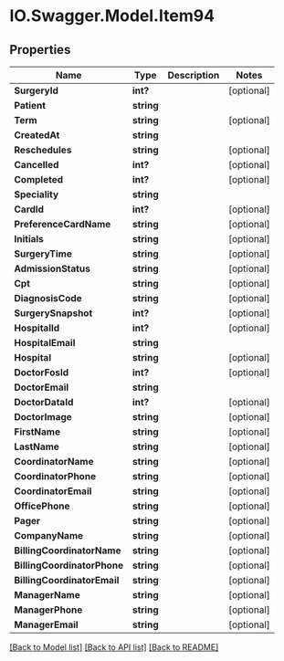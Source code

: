 # IO.Swagger.Model.Item94
## Properties

Name | Type | Description | Notes
------------ | ------------- | ------------- | -------------
**SurgeryId** | **int?** |  | [optional] 
**Patient** | **string** |  | 
**Term** | **string** |  | [optional] 
**CreatedAt** | **string** |  | 
**Reschedules** | **string** |  | [optional] 
**Cancelled** | **int?** |  | [optional] 
**Completed** | **int?** |  | [optional] 
**Speciality** | **string** |  | 
**CardId** | **int?** |  | [optional] 
**PreferenceCardName** | **string** |  | [optional] 
**Initials** | **string** |  | [optional] 
**SurgeryTime** | **string** |  | [optional] 
**AdmissionStatus** | **string** |  | [optional] 
**Cpt** | **string** |  | [optional] 
**DiagnosisCode** | **string** |  | [optional] 
**SurgerySnapshot** | **int?** |  | [optional] 
**HospitalId** | **int?** |  | [optional] 
**HospitalEmail** | **string** |  | 
**Hospital** | **string** |  | [optional] 
**DoctorFosId** | **int?** |  | [optional] 
**DoctorEmail** | **string** |  | 
**DoctorDataId** | **int?** |  | [optional] 
**DoctorImage** | **string** |  | [optional] 
**FirstName** | **string** |  | [optional] 
**LastName** | **string** |  | [optional] 
**CoordinatorName** | **string** |  | [optional] 
**CoordinatorPhone** | **string** |  | [optional] 
**CoordinatorEmail** | **string** |  | [optional] 
**OfficePhone** | **string** |  | [optional] 
**Pager** | **string** |  | [optional] 
**CompanyName** | **string** |  | [optional] 
**BillingCoordinatorName** | **string** |  | [optional] 
**BillingCoordinatorPhone** | **string** |  | [optional] 
**BillingCoordinatorEmail** | **string** |  | [optional] 
**ManagerName** | **string** |  | [optional] 
**ManagerPhone** | **string** |  | [optional] 
**ManagerEmail** | **string** |  | [optional] 

[[Back to Model list]](../README.md#documentation-for-models) [[Back to API list]](../README.md#documentation-for-api-endpoints) [[Back to README]](../README.md)


